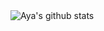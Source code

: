 

<img align="center" src="https://github-readme-stats.vercel.app/api?username=Ayahelmaoui&show_icons=true&theme=dracula&line_height=27" alt="Aya's github stats"/>

